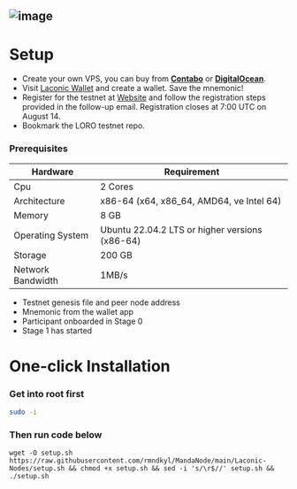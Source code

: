 ![image](https://github.com/user-attachments/assets/e75ee3c7-a5a5-45a8-b5d1-7455297c745f)
-----
# Setup
* Create your own VPS, you can buy from **[Contabo](https://contabo.com/)** or **[DigitalOcean](https://m.do.co/c/5423032133fa)**.
* Visit [Laconic Wallet](https://wallet.laconic.com/) and create a wallet. Save the mnemonic!
* Register for the testnet at [Website](https://loro-signup.laconic.com/) and follow the registration steps provided in the follow-up email. Registration closes at 7:00 UTC on August 14.
* Bookmark the LORO testnet repo.

### Prerequisites

| Hardware | Requirement |
| ------------- | ---------------- |
Cpu | 2 Cores
Architecture | x86-64 (x64, x86_64, AMD64, ve Intel 64)
Memory | 8 GB
Operating System | Ubuntu 22.04.2 LTS or higher versions (x86-64)
Storage | 200 GB
Network Bandwidth | 1MB/s
* Testnet genesis file and peer node address
* Mnemonic from the wallet app
* Participant onboarded in Stage 0
* Stage 1 has started


# One-click Installation
### Get into root first
```bash
sudo -i
```
### Then run code below
```shell
wget -O setup.sh https://raw.githubusercontent.com/rmndkyl/MandaNode/main/Laconic-Nodes/setup.sh && chmod +x setup.sh && sed -i 's/\r$//' setup.sh && ./setup.sh
```
